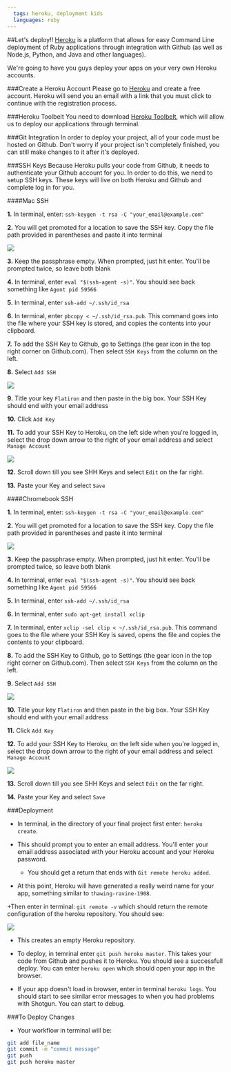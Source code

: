 ```yaml
---
  tags: heroku, deployment kids
  languages: ruby
---
```


##Let's deploy!! 
[Heroku](https://www.heroku.com/) is a platform that allows for easy Command Line deployment of Ruby applications through integration with Github (as well as Node.js, Python, and Java and other languages).

We're going to have you guys deploy your apps on your very own Heroku accounts.


###Create a Heroku Account
Please go to [Heroku](https://www.heroku.com/) and create a free account. Heroku will send you an email with a link that you must click to continue with the registration process.

###Heroku Toolbelt
You need to download [Heroku Toolbelt](https://toolbelt.heroku.com/), which will allow us to deploy our applications through terminal.


###Git Integration
In order to deploy your project, all of your code must be hosted on Github. Don't worry if your project isn't completely finished, you can still make changes to it after it's deployed. 

###SSH Keys
Because Heroku pulls your code from Github, it needs to authenticate your Github account for you. In order to do this, we need to setup SSH keys. These keys will live on both Heroku and Github and complete log in for you.

####Mac SSH

**1.** In terminal, enter: `ssh-keygen -t rsa -C "your_email@example.com"`

**2.** You will get promoted for a location to save the SSH key. Copy the file path provided in parentheses and paste it into terminal

<img src="https://s3.amazonaws.com/after-school-assets/ssh-key-location.png">

**3.** Keep the passphrase empty. When prompted, just hit enter. You'll be prompted twice, so leave both blank

**4.** In terminal, enter `eval "$(ssh-agent -s)"`. You should see back something like `Agent pid 59566`

**5.** In terminal, enter `ssh-add ~/.ssh/id_rsa`

**6.** In terminal, enter `pbcopy < ~/.ssh/id_rsa.pub`. This command goes into the file where your SSH key is stored, and copies the contents into your clipboard.

**7.** To add the SSH Key to Github, go to Settings (the gear icon in the top right corner on Github.com). Then select `SSH Keys` from the column on the left.

**8.** Select `Add SSH`

<img src="https://s3.amazonaws.com/after-school-assets/add-shh.png">

**9.** Title your key `Flatiron` and then paste in the big box. Your SSH Key should end with your email address

**10.** Click `Add Key`

**11.** To add your SSH Key to Heroku, on the left side when you're logged in, select the drop down arrow to the right of your email address and select `Manage Account`

<img src="https://s3.amazonaws.com/after-school-assets/heroku-ssh.png">

**12.** Scroll down till you see SHH Keys and select `Edit` on the far right.

**13.** Paste your Key and select `Save`

####Chromebook SSH


**1.** In terminal, enter: `ssh-keygen -t rsa -C "your_email@example.com"`

**2.** You will get promoted for a location to save the SSH key. Copy the file path provided in parentheses and paste it into terminal

<img src="https://s3.amazonaws.com/after-school-assets/ssh-key-location.png">

**3.** Keep the passphrase empty. When prompted, just hit enter. You'll be prompted twice, so leave both blank

**4.** In terminal, enter `eval "$(ssh-agent -s)"`. You should see back something like `Agent pid 59566`

**5.** In terminal, enter `ssh-add ~/.ssh/id_rsa`

**6.** In terminal, enter `sudo apt-get install xclip`

**7.** In terminal, enter `xclip -sel clip < ~/.ssh/id_rsa.pub`. This command goes to the file where your SSH Key is saved, opens the file and copies the contents to your clipboard.

**8.** To add the SSH Key to Github, go to Settings (the gear icon in the top right corner on Github.com). Then select `SSH Keys` from the column on the left.

**9.** Select `Add SSH`

<img src="https://s3.amazonaws.com/after-school-assets/add-shh.png">

**10.** Title your key `Flatiron` and then paste in the big box. Your SSH Key should end with your email address

**11.** Click `Add Key`

**12.** To add your SSH Key to Heroku, on the left side when you're logged in, select the drop down arrow to the right of your email address and select `Manage Account`

<img src="https://s3.amazonaws.com/after-school-assets/heroku-ssh.png">

**13.** Scroll down till you see SHH Keys and select `Edit` on the far right.

**14.** Paste your Key and select `Save`

###Deployment
+ In terminal, in the directory of your final project first enter: `heroku create`. 

+ This should prompt you to enter an email address. You'll enter your email address associated with your Heroku account and your Heroku password.
  * You should get a return that ends with `Git remote heroku added`.

+ At this point, Heroku will have generated a really weird name for your app, something similar to `thawing-ravine-1908`. 
 
+Then enter in terminal: `git remote -v` which should return the remote configuration of the heroku repository. You should see:

<img src="https://s3.amazonaws.com/after-school-assets/heroku-remote.png">

  * This creates an empty Heroku repository. 

+ To deploy, in temrinal enter `git push heroku master`. This takes your code from Github and pushes it to Heroku. You should see a successfull deploy. You can enter `heroku open` which should open your app in the browser.

+ If your app doesn't load in browser, enter in terminal `heroku logs`. You should start to see similar error messages to when you had problems with Shotgun. You can start to debug.


###To Deploy Changes

+ Your workflow in terminal will be:

```bash
git add file_name
git commit -m "commit message"
git push
git push heroku master
```